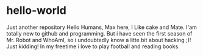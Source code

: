 # hello-world
Just another repository
 Hello Humans, 
 Max here, I Like cake and Mate. I'am totally new to github and programming. 
 But i have seen the first season of Mr. Robot and WhoAmI, so i undoubtedly know a litte bit about hacking ;)!
 Just kidding! In my freetime i love to play football and reading books.
